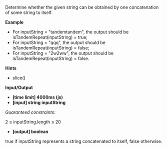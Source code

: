 Determine whether the given string can be obtained by one concatenation of some string to itself.

**Example**

-   For inputString = "tandemtandem", the output should be
isTandemRepeat(inputString) = true;
-   For inputString = "qqq", the output should be
isTandemRepeat(inputString) = false;
-   For inputString = "2w2ww", the output should be
isTandemRepeat(inputString) = false.

**Hints**
-   slice()

**Input/Output**

- **[time limit] 4000ms (js)**
- **[input] string inputString**

*Guaranteed constraints:*

2 ≤ inputString.length ≤ 20

-   **[output] boolean**

true if inputString represents a string concatenated to itself, false otherwise.